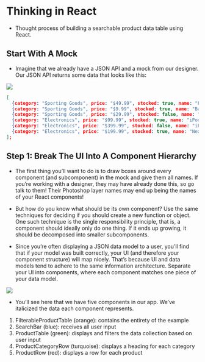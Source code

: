 # Thinking in React

* Thought process of building a searchable product data table using React.

## Start With A Mock

* Imagine that we already have a JSON API and a mock from our designer. Our JSON API returns some data that looks like this:

![](https://reactjs.org/static/1071fbcc9eed01fddc115b41e193ec11/d4770/thinking-in-react-mock.png)

```json
[
  {category: "Sporting Goods", price: "$49.99", stocked: true, name: "Football"},
  {category: "Sporting Goods", price: "$9.99", stocked: true, name: "Baseball"},
  {category: "Sporting Goods", price: "$29.99", stocked: false, name: "Basketball"},
  {category: "Electronics", price: "$99.99", stocked: true, name: "iPod Touch"},
  {category: "Electronics", price: "$399.99", stocked: false, name: "iPhone 5"},
  {category: "Electronics", price: "$199.99", stocked: true, name: "Nexus 7"}
];
```

## Step 1: Break The UI Into A Component Hierarchy

* The first thing you’ll want to do is to draw boxes around every component (and subcomponent) in the mock and give them all names. If you’re working with a designer, they may have already done this, so go talk to them! Their Photoshop layer names may end up being the names of your React components!

* But how do you know what should be its own component? Use the same techniques for deciding if you should create a new function or object. One such technique is the single responsibility principle, that is, a component should ideally only do one thing. If it ends up growing, it should be decomposed into smaller subcomponents.

* Since you’re often displaying a JSON data model to a user, you’ll find that if your model was built correctly, your UI (and therefore your component structure) will map nicely. That’s because UI and data models tend to adhere to the same information architecture. Separate your UI into components, where each component matches one piece of your data model.

![](https://reactjs.org/static/eb8bda25806a89ebdc838813bdfa3601/6b2ea/thinking-in-react-components.png)


* You’ll see here that we have five components in our app. We’ve italicized the data each component represents.

1. FilterableProductTable (orange): contains the entirety of the example
1. SearchBar (blue): receives all user input
1. ProductTable (green): displays and filters the data collection based on user input
1. ProductCategoryRow (turquoise): displays a heading for each category
1. ProductRow (red): displays a row for each product
